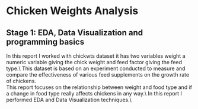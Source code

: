 # Chicken Weights Analysis
## Stage 1: EDA, Data Visualization and programming basics
In this report I worked with chickwts dataset it has two variables weight a numeric variable giving the chick weight and feed factor giving the feed type.\ 
This dataset is based on an experiment conducted to measure and compare the effectiveness of various feed supplements on the growth rate of chickens.\
This report focuses on the relationship between weight and food type and if a change in food type really affects chickens in any way.\ 
In this report I performed EDA and Data Visualization techniques.\
